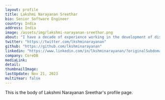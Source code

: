 ```yaml
---
layout: profile
title: Lakshmi Narayanan Sreethar
bio: Senior Software Engineer
country: India
address: India
image: /assets/img/lakshmi-narayanan-sreethar.png
about: "I have a decade of experience working in the development of distributed, highly available, in-memory databases, with a focus on MySQL Cluster and PostgreSQL. I am skilled in C/C++, Go, Kubernetes, Linux, Data Structures and Algorithms, and have a strong background in Database and Information Retrieval. I recently led the design and development of a Go Kubernetes Operator for MySQL Cluster, which is now available on Github. I also contributed to the integration of the new Data Dictionary and the Foreign Key schema handling of the Ndbcluster plugin for MySQL 8.0. I enjoy working on challenging and innovative projects that solve real-world problems and improve database performance and scalability."
twitter: "https://twitter.com/lkshminarayanan"
github: "https://github.com/lkshminarayanan"
linkedin: "https://www.linkedin.com/in/lkshminarayanan/?originalSubdomain=in"
company: CoreDB
mediaLink:
detail: 
thumbnailImage:
lastUpdate: Nov 21, 2023
multiYear: false
---
```


This is the body of Lakshmi Narayanan Sreethar's profile page.
